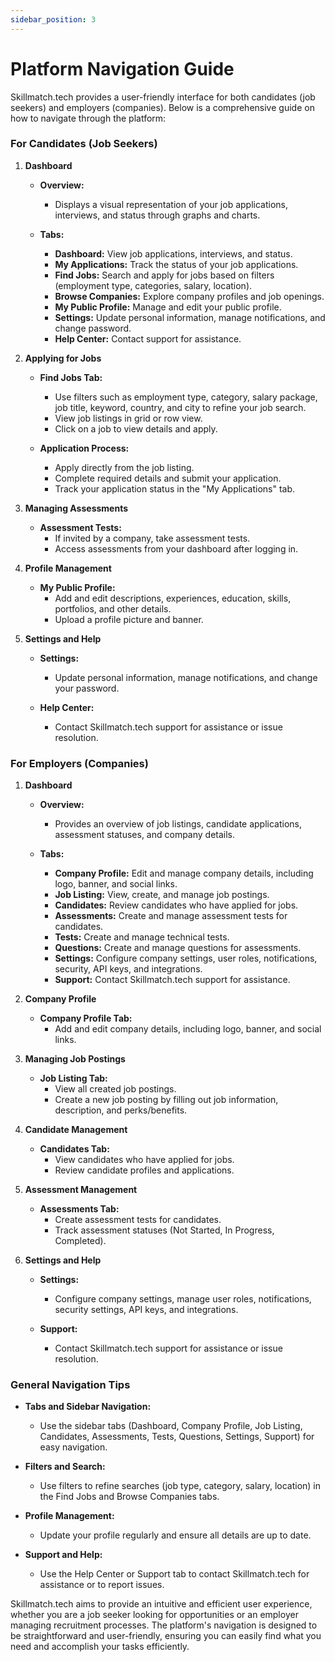 ```yaml
---
sidebar_position: 3
---
```


# Platform Navigation Guide

Skillmatch.tech provides a user-friendly interface for both candidates (job seekers) and employers (companies). Below is a comprehensive guide on how to navigate through the platform:

### For Candidates (Job Seekers)

1. **Dashboard**

   - **Overview:**
     - Displays a visual representation of your job applications, interviews, and status through graphs and charts.
   
   - **Tabs:**
     - **Dashboard:** View job applications, interviews, and status.
     - **My Applications:** Track the status of your job applications.
     - **Find Jobs:** Search and apply for jobs based on filters (employment type, categories, salary, location).
     - **Browse Companies:** Explore company profiles and job openings.
     - **My Public Profile:** Manage and edit your public profile.
     - **Settings:** Update personal information, manage notifications, and change password.
     - **Help Center:** Contact support for assistance.

2. **Applying for Jobs**

   - **Find Jobs Tab:**
     - Use filters such as employment type, category, salary package, job title, keyword, country, and city to refine your job search.
     - View job listings in grid or row view.
     - Click on a job to view details and apply.

   - **Application Process:**
     - Apply directly from the job listing.
     - Complete required details and submit your application.
     - Track your application status in the "My Applications" tab.

3. **Managing Assessments**

   - **Assessment Tests:**
     - If invited by a company, take assessment tests.
     - Access assessments from your dashboard after logging in.

4. **Profile Management**

   - **My Public Profile:**
     - Add and edit descriptions, experiences, education, skills, portfolios, and other details.
     - Upload a profile picture and banner.

5. **Settings and Help**

   - **Settings:**
     - Update personal information, manage notifications, and change your password.
   
   - **Help Center:**
     - Contact Skillmatch.tech support for assistance or issue resolution.

### For Employers (Companies)

1. **Dashboard**

   - **Overview:**
     - Provides an overview of job listings, candidate applications, assessment statuses, and company details.
   
   - **Tabs:**
     - **Company Profile:** Edit and manage company details, including logo, banner, and social links.
     - **Job Listing:** View, create, and manage job postings.
     - **Candidates:** Review candidates who have applied for jobs.
     - **Assessments:** Create and manage assessment tests for candidates.
     - **Tests:** Create and manage technical tests.
     - **Questions:** Create and manage questions for assessments.
     - **Settings:** Configure company settings, user roles, notifications, security, API keys, and integrations.
     - **Support:** Contact Skillmatch.tech support for assistance.

2. **Company Profile**

   - **Company Profile Tab:**
     - Add and edit company details, including logo, banner, and social links.

3. **Managing Job Postings**

   - **Job Listing Tab:**
     - View all created job postings.
     - Create a new job posting by filling out job information, description, and perks/benefits.

4. **Candidate Management**

   - **Candidates Tab:**
     - View candidates who have applied for jobs.
     - Review candidate profiles and applications.

5. **Assessment Management**

   - **Assessments Tab:**
     - Create assessment tests for candidates.
     - Track assessment statuses (Not Started, In Progress, Completed).

6. **Settings and Help**

   - **Settings:**
     - Configure company settings, manage user roles, notifications, security settings, API keys, and integrations.
   
   - **Support:**
     - Contact Skillmatch.tech support for assistance or issue resolution.

### General Navigation Tips

- **Tabs and Sidebar Navigation:**
  - Use the sidebar tabs (Dashboard, Company Profile, Job Listing, Candidates, Assessments, Tests, Questions, Settings, Support) for easy navigation.
  
- **Filters and Search:**
  - Use filters to refine searches (job type, category, salary, location) in the Find Jobs and Browse Companies tabs.
  
- **Profile Management:**
  - Update your profile regularly and ensure all details are up to date.
  
- **Support and Help:**
  - Use the Help Center or Support tab to contact Skillmatch.tech for assistance or to report issues.

Skillmatch.tech aims to provide an intuitive and efficient user experience, whether you are a job seeker looking for opportunities or an employer managing recruitment processes. The platform's navigation is designed to be straightforward and user-friendly, ensuring you can easily find what you need and accomplish your tasks efficiently.